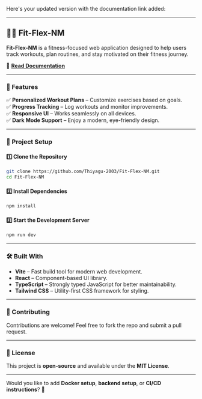 Here's your updated version with the documentation link added:  

---

## 🏋️‍♂️ Fit-Flex-NM  

**Fit-Flex-NM** is a fitness-focused web application designed to help users track workouts, plan routines, and stay motivated on their fitness journey.  

📖 **[Read Documentation](https://docs.google.com/document/d/1jXQrPqWlv1mVKW52-EIKjEueNiFmsjWkUCg84VTAbEY/edit?usp=sharing)**  

---

### 🚀 Features  
✅ **Personalized Workout Plans** – Customize exercises based on goals.  
✅ **Progress Tracking** – Log workouts and monitor improvements.  
✅ **Responsive UI** – Works seamlessly on all devices.  
✅ **Dark Mode Support** – Enjoy a modern, eye-friendly design.  

---

### 📂 Project Setup  

#### 1️⃣ Clone the Repository  
```sh
git clone https://github.com/Thiyagu-2003/Fit-Flex-NM.git
cd Fit-Flex-NM
```

#### 2️⃣ Install Dependencies  
```sh
npm install
```

#### 3️⃣ Start the Development Server  
```sh
npm run dev
```

---

### 🛠️ Built With  
- **Vite** – Fast build tool for modern web development.  
- **React** – Component-based UI library.  
- **TypeScript** – Strongly typed JavaScript for better maintainability.  
- **Tailwind CSS** – Utility-first CSS framework for styling.  

---

### 🤝 Contributing  
Contributions are welcome! Feel free to fork the repo and submit a pull request.  

---

### 📜 License  
This project is **open-source** and available under the **MIT License**.  

---

Would you like to add **Docker setup**, **backend setup**, or **CI/CD instructions**? 🚀
